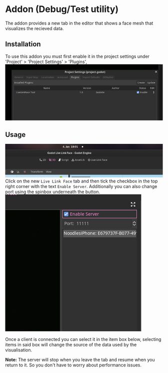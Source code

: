 # Addon (Debug/Test utility)
The addon provides a new tab in the editor that shows a face mesh that visualizes the recieved data.

## Installation
To use this addon you must first enable it in the project settings under 'Project' > 'Project Settings' > 'Plugins',
![doc/enable.png](enable.png)

## Usage
![Tabs](setup.png)
Click on the new `Live Link Face` tab and then tick the checkbox in the top right corner with the text `Enable Server`.
Additionally you can also change port using the spinbox underneath the button.
![Item List](overview.png)

Once a client is connected you can select it in the item box below, selecting items in said box will change the source of the data used by the visualisation.

**Note:** The server will stop when you leave the tab and resume when you return to it. So you don't have to worry about performance issues.
